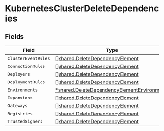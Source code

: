 # KubernetesClusterDeleteDependencies


## Fields

| Field                                                                                                     | Type                                                                                                      | Required                                                                                                  | Description                                                                                               |
| --------------------------------------------------------------------------------------------------------- | --------------------------------------------------------------------------------------------------------- | --------------------------------------------------------------------------------------------------------- | --------------------------------------------------------------------------------------------------------- |
| `ClusterEventRules`                                                                                       | [][shared.DeleteDependencyElement](../../models/shared/deletedependencyelement.md)                        | :heavy_minus_sign:                                                                                        | N/A                                                                                                       |
| `ConnectionRules`                                                                                         | [][shared.DeleteDependencyElement](../../models/shared/deletedependencyelement.md)                        | :heavy_minus_sign:                                                                                        | N/A                                                                                                       |
| `Deployers`                                                                                               | [][shared.DeleteDependencyElement](../../models/shared/deletedependencyelement.md)                        | :heavy_minus_sign:                                                                                        | N/A                                                                                                       |
| `DeploymentRules`                                                                                         | [][shared.DeleteDependencyElement](../../models/shared/deletedependencyelement.md)                        | :heavy_minus_sign:                                                                                        | N/A                                                                                                       |
| `Environments`                                                                                            | [*shared.DeleteDependencyElementEnvironments](../../models/shared/deletedependencyelementenvironments.md) | :heavy_minus_sign:                                                                                        | N/A                                                                                                       |
| `Expansions`                                                                                              | [][shared.DeleteDependencyElement](../../models/shared/deletedependencyelement.md)                        | :heavy_minus_sign:                                                                                        | N/A                                                                                                       |
| `Gateways`                                                                                                | [][shared.DeleteDependencyElement](../../models/shared/deletedependencyelement.md)                        | :heavy_minus_sign:                                                                                        | N/A                                                                                                       |
| `Registries`                                                                                              | [][shared.DeleteDependencyElement](../../models/shared/deletedependencyelement.md)                        | :heavy_minus_sign:                                                                                        | N/A                                                                                                       |
| `TrustedSigners`                                                                                          | [][shared.DeleteDependencyElement](../../models/shared/deletedependencyelement.md)                        | :heavy_minus_sign:                                                                                        | N/A                                                                                                       |